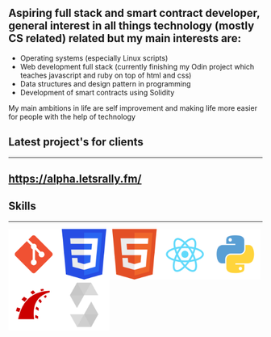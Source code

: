 Aspiring full stack and smart contract developer, general interest in all things technology (mostly CS related) related but my main interests are:
---
  * Operating systems (especially Linux scripts)
  * Web development full stack (currently finishing my Odin project which teaches javascript and ruby on top of html and css)
  * Data structures and design pattern in programming
  * Development of smart contracts using Solidity

My main ambitions in life are self improvement and making life more easier for people with the help of technology



## Latest project's for clients
---
## https://alpha.letsrally.fm/


## Skills
---
<img align="left" src="SVG/git.svg" alt="drawing" width="100"/>
<img align="left" src="SVG/css.svg" alt="drawing" width="100"/>
<img align="left" src="SVG/markup.svg" alt="drawing" width="100"/>
<img align="left" src="SVG/react_js.svg" alt="drawing" width="100"/>
<img align="left" src="SVG/python.svg" alt="drawing" width="100"/>
<img align="left" src="SVG/ruby_on_rails.svg" alt="drawing" width="100"/>
<img align="left" src="SVG/solidity.svg" alt="drawing" width="100"/>
